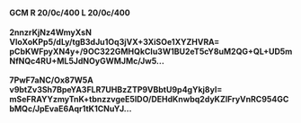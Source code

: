 #### GCM R 20/0c/400 L 20/0c/400
**2nnzrKjNz4WmyXsN**<br/>**VloXoKPp5/dLy/tgB3dJu1Oq3jVX+3XiSOe1XYZHVRA=**<br/>**pCbKWFpyXN4y+/9OC322GMHQkClu3W1BU2eT5cY8uM2QG+QL+UD5mNfNQc4RU+ML5JdNOyGWMJMc/Jw5...**<br/><br/>
**7PwF7aNC/Ox87W5A**<br/>**v9btZv3Sh7BpeYA3FLR7UHBzZTP9VBbtU9p4gYkj8yI=**<br/>**mSeFRAYYzmyTnK+tbnzzvgeE5lDO/DEHdKnwbq2dyKZlFryVnRC954GCbMQc/JpEvaE6Aqr1tK1CNuYJ...**